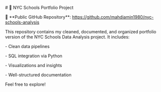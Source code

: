 \# 📎 NYC Schools Portfolio Project



🔗 \*\*Public GitHub Repository\*\*: https://github.com/mahdiamin1980/nyc-schools-analysis



This repository contains my cleaned, documented, and organized portfolio version of the NYC Schools Data Analysis project. It includes:



\- Clean data pipelines  

\- SQL integration via Python  

\- Visualizations and insights  

\- Well-structured documentation  



Feel free to explore!



